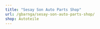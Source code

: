 ```yaml
---
title: "Sesay Son Auto Parts Shop"
url: /gbarnga/sesay-son-auto-parts-shop/
shop: Autoteile
---
```

